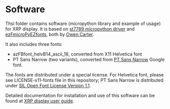 # Software

Thsi folder contains software (micropython library and example of usage) for XRP display. 
It is based on  [st7789 micropython driver](https://github.com/easytarget/st7789-framebuffer) and [ezFmicroPyEZfonts](https://github.com/easytarget/microPyEZfonts), both by [Owen Carter](https://github.com/easytarget). 

It also includes three fonts:
* azFBfont_helvB14_ascii_18, converted from X11 Helvetica font
* PT Sans Narrow (two variants), converted from [PT Sans Narrow](https://fonts.google.com/specimen/PT+Sans+Narrow) Google font. 

The fonts are distributed under a special license. For Helvetica font, please see LICENSE-x11-fonts file in this repository; PT Sans Narrow is distributed under [SIL Open Font License Version 1.1](https://fonts.google.com/specimen/PT+Sans+Narrow/license).

Detailed documentation for installation and use of this software can be found at [XRP display user guide](https://xrpdisplay.readthedocs.io/).